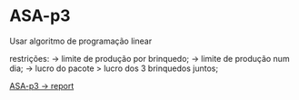 # ASA-p3

Usar algoritmo de programação linear

restrições:
-> limite de produção por brinquedo;
-> limite de produção num dia;
-> lucro do pacote > lucro dos 3 brinquedos juntos;

[ASA-p3 -> report](https://www.overleaf.com/5896521328hkvcgpvgtjxw#6cff14)

